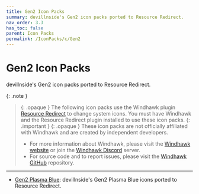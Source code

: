 ```yaml
---
title: Gen2 Icon Packs
summary: devillnside's Gen2 icon packs ported to Resource Redirect.
nav_order: 3.3
has_toc: false
parent: Icon Packs
permalink: /IconPacks/c/Gen2
---
```


# Gen2 Icon Packs
devillnside's Gen2 icon packs ported to Resource Redirect.

{: .note }
> {: .opaque }
> The following icon packs use the Windhawk plugin [Resource Redirect](https://windhawk.net/plugins/resource-redirect/) to change system icons. You must have Windhawk and the Resource Redirect plugin installed to use these icon packs.
{: .important }
> {: .opaque }
> These icon packs are not officially affiliated with Windhawk and are created by independent developers.
> - For more information about Windhawk, please visit the [Windhawk website](https://windhawk.net) or join the [Windhawk Discord](https://discord.com/servers/windhawk-923944342991818753) server.
> - For source code and to report issues, please visit the [Windhawk GitHub](https://github.com/Windhawk/Windhawk) repository.

---

- [Gen2 Plasma Blue](/IconPacks/c/Gen2/Gen2PlasmaBlue): devillnside's Gen2 Plasma Blue icons ported to Resource Redirect.

<!-- 
- [Gen2 Lady Pink](/IconPacks/c/Gen2/Gen2LadyPink): devillnside's Gen2 Lady Pink icons ported to Resource Redirect.
- [Gen2 Lazer Red](/IconPacks/c/Gen2/Gen2LazerRed): devillnside's Gen2 Lazer Red icons ported to Resource Redirect.
-->